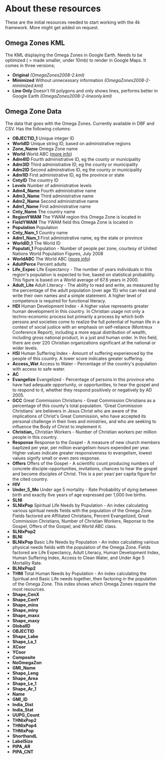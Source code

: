 # About these resources
These are the initial resources needed to start working with the 4k framework. More might get added on request.

## Omega Zones KML

The KML displaying the Omega Zones in Google Earth. Needs to be optimized ( = made smaller, under 10mb) to render in Google Maps. It comes in three versions;

- **Original** *(OmegaZones2008-2.kml)*
- **Minimized** Without unnecessary information *(OmegaZones2008-2-minimized.kml)*
- **Line Only** Doesn't fill polygons and only shows lines, performs better in Google Earth *(OmegaZones2008-2-lineonly.kml)*


## Omega Zone Data

The data that goes with the Omega Zones. Currently available in DBF and CSV. Has the following columns:

- **OBJECTID_1** Unique integer ID
- **WorldID** Unique string ID, based on administrative regions
- **Zone_Name** Omega Zone name
- **World** World ABC ([more info](http://4kworldmap.com/#framework))
- **Adm4ID** Fourth administrative ID, eg the county or municipality
- **Adm3ID** Third administrative ID, eg the county or municipality 
- **Adm2ID** Second adminstrative ID, eg the county or municipality
- **Adm1ID** First administrative ID, eg the province or state
- **CntyID** The country ID
- **Levels** Number of administrative levels
- **Adm4_Name** Fourth administrative name
- **Adm3_Name** Third administrative name
- **Adm2_Name** Second administrative name
- **Adm1_Name** First administrative name
- **Cnty_Name** The country name
- **RegionYWAM** The YWAM region this Omega Zone is located in
- **FieldYWAM** The YWAM field this Omega Zone is located in
- **Population** Population
- **Cnty_Nam_1** Country name
- **Adm1_Nam_1** First administrative name, eg the state or province
- **WorldID_1** The World ID
- **Populati_1** Population - Number of people per zone, courtesy of United Nations World Population Figures, July 2008
- **WorldABC** The World ABC ([more info](http://4kworldmap.com/#framework))
- **AdultPerce** Percent adults
- **Life_Expec** Life Expectancy - The number of years individuals in this region's population is expected to live, based on statistical probability. This figure is based on a World average of 67.6 years in 2000.
- **Adult_Lite** Adult Literacy - The ability to read and write, as measured by the percentage of the adult population (over age 15) who can read and write their own names and a simple statement. A higher level of competence is required for functional literacy.
- **HDI** Human Development Index - A higher value represents greater human development in this country. In Christian usage not only a techno-economic process but primarily a process by which both persons and societies come to realize the full potential of human life in a context of social justice with an emphasis on self-reliance (Montreux Conference Report), including a more equal distribution of wealth, including gross national product, in a just and human order. In this field, there are over 220 Christian organizations significant at the national or wider levels.
- **HSI** Human Suffering Index - Amount of suffering experienced by the people of this country. A lower score indicates greater suffering.
- **Access_Wat** Access to Water - Percentage of the country's population with access to safe water.
- **AC**
- **Evangelize** Evangelized - Percentage of persons in this province who have had adequate opportunity, or opportunities, to hear the gospel and to respond to it, whether they respond positively or negatively by AD 2005.
- **GCC** Great Commission Christians - Great Commission Christians as a percentage of this county's total population. 'Great Commission Christians' are believers in Jesus Christ who are aware of the implications of Christ's Great Commission, who have accepted its personal challenge in their lives and ministries, and who are seeking to influence the Body of Christ to implement it.
- **Christian_** Christian Workers - Number of Christian workers per million people in this country.
- **Response** Response to the Gospel - A measure of new church members baptized per year, per million evangelism-hours expended per year. Higher values indicate greater responsiveness to evangelism, lowest values signify small or even zero response.
- **Offers** Offers of the Gospel - A scientific count producing numbers of concrete disciple-opportunities, invitations, chances to hear the gospel and become disciples of Christ. This is a per year/ per capita figure for the cited country.
- **HIV**
- **Under_5_Mo** Under age 5 mortality - Rate Probability of dying between birth and exactly five years of age expressed per 1,000 live births.
- **SLNI**
- **SLNIxPop** Spiritual Life Needs by Population - An index calculating various spiritual needs fields with the population of the Omega Zone.  Fields factored are Affiliated Christians, Percent Evangelized, Great Commission Christians, Number of Christian Workers, Reponse to the Gospel, Offers of the Gospel, and World ABC class.
- **SLNIxPop2**
- **BLNI**
- **BLNIxPop** Basic Life Needs by Population - An index calculating various physical needs fields with the population of the Omega Zone.  Fields factored are Life Expectancy, Adult Literacy, Human Development Index, Human Suffering Index, Access to Clean Water, and Under Age 5 Mortality Rate.
- **BLNIxPop2**
- **THNI** Total Human Needs by Population - An index calculating the Spiritual and Basic Life needs together, then factoring in the population of the Omega Zone.  This index shows which Omega Zones require the most resources.
- **Shape_CenX**
- **Shape_CenY**
- **Shape_minx**
- **Shape_miny**
- **Shape_maxx**
- **Shape_maxy**
- **GlobalID**
- **OBJECTID**
- **Shape_Labe**
- **Shape_La_1**
- **XCoor**
- **YCoor**
- **Composite**
- **NoOmegaZon**
- **GMI_Name**
- **Shape_Leng**
- **Shape_Area**
- **Shape_Le_1**
- **Shape_Ar_1**
- **Name**
- **GMI_ID** 
- **India_Dist**
- **India_Stat**
- **UUPG_Count**
- **THNIxPop2**
- **THNIxPop4**
- **THNIxPop**
- **ShorthandL**
- **LabelSize**
- **PIPA_AR**
- **PIPA_CNT**

